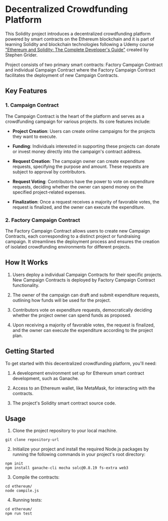 # Decentralized Crowdfunding Platform

This Solidity project introduces a decentralized crowdfunding platform powered by smart contracts on the Ethereum blockchain and it is part of learning Solidity and blockchain technologies following a Udemy course ["Ethereum and Solidity: The Complete Developer's Guide"](https://www.udemy.com/course/ethereum-and-solidity-the-complete-developers-guide/) created by Stephen Grider.

Project consists of two primary smart contracts: Factory Campaign Contract and individual Campaign Contract where the Factory Campaign Contract facilitates the deployment of new Campaign Contracts.

## Key Features

### 1. Campaign Contract

The Campaign Contract is the heart of the platform and serves as a crowdfunding campaign for various projects. Its core features include:

- **Project Creation**: Users can create online campaigns for the projects they want to execute.

- **Funding**: Individuals interested in supporting these projects can donate or invest money directly into the campaign's contract address.

- **Request Creation**: The campaign owner can create expenditure requests, specifying the purpose and amount. These requests are subject to approval by contributors.

- **Request Voting**: Contributors have the power to vote on expenditure requests, deciding whether the owner can spend money on the specified project-related expenses.

- **Finalization**: Once a request receives a majority of favorable votes, the request is finalized, and the owner can execute the expenditure.

### 2. Factory Campaign Contract

The Factory Campaign Contract allows users to create new Campaign Contracts, each corresponding to a distinct project or fundraising campaign. It streamlines the deployment process and ensures the creation of isolated crowdfunding environments for different projects.

## How It Works

1. Users deploy a individual Campaign Contracts for their specific projects. New Campaign Contracts is deployed by Factory Campaign Contract functionality.

2. The owner of the campaign can draft and submit expenditure requests, outlining how funds will be used for the project.

3. Contributors vote on expenditure requests, democratically deciding whether the project owner can spend funds as proposed.

4. Upon receiving a majority of favorable votes, the request is finalized, and the owner can execute the expenditure according to the project plan.

## Getting Started

To get started with this decentralized crowdfunding platform, you'll need:

1. A development environment set up for Ethereum smart contract development, such as Ganache.

2. Access to an Ethereum wallet, like MetaMask, for interacting with the contracts.

3. The project's Solidity smart contract source code.

## Usage

1. Clone the project repository to your local machine.
```shell
git clone repository-url
```

2. Initialize your project and install the required Node.js packages by running the following commands in your project's root directory:
```shell
npm init
npm install ganache-cli mocha solc@0.8.19 fs-extra web3
```

3. Compile the contracts:
```shell
cd ethereum/
node compile.js
```

4. Running tests:
```shell
cd ethereum/
npm run test
```
